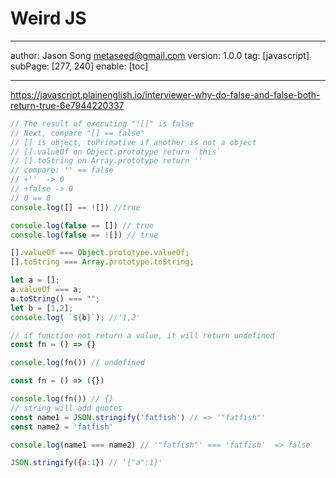 # Weird JS
---
author: Jason Song <metaseed@gmail.com>
version: 1.0.0
tag: [javascript]
subPage: [277, 240]
enable: [toc]

---
https://javascript.plainenglish.io/interviewer-why-do-false-and-false-both-return-true-6e7944220337

```js
// The result of executing "![]" is false
// Next, compare "[] == false"
// [] is object, toPrimative if another is not a object
// [].valueOf on Object.prototype return `this`
// [].toString on Array.prototype return ''
// compare: '' == false
// +''  -> 0
// +false -> 0
// 0 == 0
console.log([] == ![]) //true

console.log(false == []) // true
console.log(false == ![]) // true
```
```js
[].valueOf === Object.prototype.valueOf;
[].toString === Array.prototype.toString;

let a = [];
a.valueOf === a;
a.toString() === "";
let b = [1,2];
console.log( `${b}`); //'1,2'
```

```js
// if function not return a value, it will return undefined
const fn = () => {}

console.log(fn()) // undefined

const fn = () => ({})

console.log(fn()) // {}
// string will add quotes
const name1 = JSON.stringify('fatfish') // => '"fatfish"'
const name2 = 'fatfish'

console.log(name1 === name2) // '"fatfish"' === 'fatfish'  => false

JSON.stringify({a:1}) // '{"a":1}'


```
